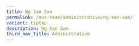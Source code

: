 ```yaml
---
title: Ng San San
permalink: /our-team/administrative/ng-san-san/
variant: tiptap
description: Ng San San
third_nav_title: Administrative
---
```

<p></p>